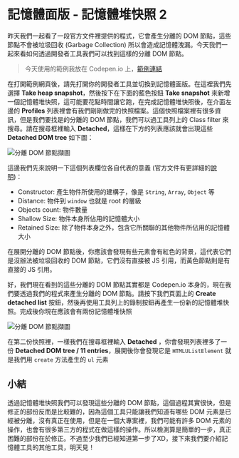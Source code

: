 # 記憶體面版 - 記憶體堆快照 2
昨天我們一起看了一段官方文件裡提供的程式，它會產生分離的 DOM 節點，這些節點不會被垃圾回收 (Garbage Collection) 所以會造成記憶體洩漏。今天我們一起來看如何透過開發者工具我們可以找到這樣的分離 DOM 節點。

> 今天使用的範例我放在 Codepen.io 上，[範例連結](https://codepen.io/konekoya/pen/vpyqby?editors=1010)

在打開範例網頁後，請先打開你的開發者工具並切換到記憶體面版。在這裡我們先選擇 **Take heap snapshot**，然後按下在下面的藍色按鈕 **Take snapshot**  來新增一個記憶體堆快照，這可能要花點時間讓它跑，在完成記憶體堆快照後，在介面左邊的 **Profiles** 列表裡會有我們剛剛做完的快照檔案。這個快照檔案裡有很多資訊，但是我們要找是的分離的 DOM 節點，我們可以過工具列上的 Class filter 來搜尋。請在搜尋框裡輸入 **Detached**，這樣在下方的列表應該就會出現這些 **Detached DOM tree** 如下圖：

![分離 DOM 節點擷圖]()

這邊我們先來說明一下這個列表欄位各自代表的意義 (官方文件有更詳細的[說明](https://developers.google.com/web/tools/chrome-devtools/memory-problems/heap-snapshots))：
- Constructor: 產生物件所使用的建構子，像是 `String`, `Array`, `Object` 等
- Distance: 物件到 `window` 也就是 root 的層級
- Objects count: 物件數量
- Shallow Size: 物件本身所佔用的記憶體大小
- Retained Size: 除了物件本身之外，包含它所關聯的其他物件所佔用的記憶體大小

在展開分離的 DOM 節點後，你應該會發現有些元素會有紅色的背景，這代表它們是沒辦法被垃圾回收的 DOM 節點，它們沒有直接被 JS 引用，而黃色節點則是有直接的 JS 引用。

好，我們現在看到的這些分離的 DOM 節點其實都是 Codepen.io 本身的，現在我們要透過我們的程式來產生分離的 DOM 節點。請按下我們頁面上的 **Create detached list** 按鈕，然後再使用工具列上的錄制按鈕再產生一份新的記憶體堆快照。完成後你現在應該會有兩份記憶體堆快照

![分離 DOM 節點擷圖]()

在第二份快照裡，一樣我們在搜尋框裡輸入 **Detached** ，你會發現列表裡多了一份 **Detached DOM tree / 11 entries**，展開後你會發現它是 `HTMLUListElement` 就是我們用 `create` 方法產生的 `ul` 元素

## 小結
透過記憶體堆快照我們可以發現這些分離的 DOM 節點，這個過程其實很快，但是修正的部份反而是比較難的，因為這個工具只能讓我們知道有哪些 DOM 元素是已經被分離，沒有真正在使用，但是在一個大專案裡，我們可能有許多 DOM 元素的操作，也會有很多第三方的程式在做這樣的操作。所以檢測算是簡單的一步，真正困難的部份在於修正。不過至少我們已經知道第一步了XD，接下來我們要介紹記憶體工具的其他工具，明天見！
